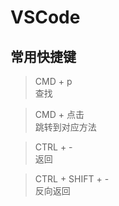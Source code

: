 # VSCode
## 常用快捷键
> CMD + p    
> 查找

> CMD + 点击    
跳转到对应方法

> CTRL + -    
返回

> CTRL + SHIFT + -    
反向返回
